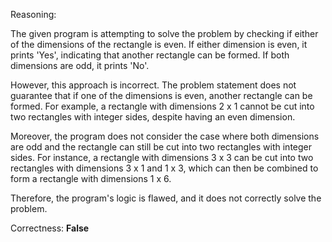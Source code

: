 Reasoning:

The given program is attempting to solve the problem by checking if either of the dimensions of the rectangle is even. If either dimension is even, it prints 'Yes', indicating that another rectangle can be formed. If both dimensions are odd, it prints 'No'.

However, this approach is incorrect. The problem statement does not guarantee that if one of the dimensions is even, another rectangle can be formed. For example, a rectangle with dimensions 2 x 1 cannot be cut into two rectangles with integer sides, despite having an even dimension.

Moreover, the program does not consider the case where both dimensions are odd and the rectangle can still be cut into two rectangles with integer sides. For instance, a rectangle with dimensions 3 x 3 can be cut into two rectangles with dimensions 3 x 1 and 1 x 3, which can then be combined to form a rectangle with dimensions 1 x 6.

Therefore, the program's logic is flawed, and it does not correctly solve the problem.

Correctness: **False**